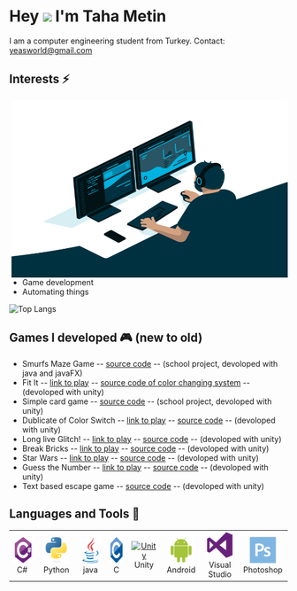# Hey <img src="https://media.giphy.com/media/hvRJCLFzcasrR4ia7z/giphy.gif" width="25px">  I'm Taha Metin 
I am a computer engineering student from Turkey.  Contact: yeasworld@gmail.com
  
## Interests ⚡ ##
 <img align="right" alt="GIF" src="https://github.com/TahaMetin/TahaMetin/blob/main/code.gif" width="500" height="320" />
 
- Game development  
- Automating things

![Top Langs](https://github-readme-stats.vercel.app/api/top-langs/?username=TahaMetin&theme=tokyonight)

## Games I developed 🎮 (new to old)
- Smurfs Maze Game -- [source code](https://github.com/TahaMetin/Smurfs-Maze-Game) -- (school project, devoloped with java and javaFX)
- Fit It -- [link to play](https://play.google.com/store/apps/details?id=com.YeasWorld.FitIt) -- [source code of color changing system](https://github.com/TahaMetin/Slightly-Color-Changing-System) -- (devoloped with unity) 
- Simple card game -- [source code](https://github.com/TahaMetin/Card-Game-with-unity) -- (school project, devoloped with unity)
- Dublicate of Color Switch -- [link to play](https://simmer.io/@Taha/renk-degistir) -- [source code](https://github.com/TahaMetin/Switch-Color) -- (devoloped with unity)
- Long live Glitch! -- [link to play](https://simmer.io/@Taha/long-live-glitch) -- [source code](https://github.com/TahaMetin/Long-Live-Glitch-) -- (devoloped with unity)
- Break Bricks -- [link to play](https://simmer.io/@Taha/bloklari-kir) -- [source code](https://github.com/TahaMetin/Block-Breaker) -- (devoloped with unity) 
- Star Wars -- [link to play](https://simmer.io/@Taha/uzay-savasi) -- [source code](https://github.com/TahaMetin/Star-Wars-But-not-the-populer-one) --  (devoloped with unity)
- Guess the Number -- [link to play](https://simmer.io/@Taha/sayi-tahmin-etme) -- [source code](https://github.com/TahaMetin/Gues-The-Number) --  (devoloped with unity)
- Text based escape game -- [source code](https://github.com/TahaMetin/Text-based-Unity-Game) --  (devoloped with unity)

## Languages and Tools 🧰
<table>
  <tr>
    <td align="center" width="96">
      <a href="#macropower-tech">
        <img src="https://github.com/TahaMetin/TahaMetin/blob/main/pictures/csharp-original.svg" width="48" height="48" alt="C#" />
      </a>
      <br>C#&nbsp;
    </td>
    <td align="center" width="96">
      <a href="#macropower-tech">
        <img src="https://github.com/TahaMetin/TahaMetin/blob/main/pictures/python-original.svg" width="48" height="48" alt="Python" />
      </a>
      <br>Python
    </td>
    <td align="center" width="96">
      <a href="#macropower-tech">
        <img src="https://github.com/TahaMetin/TahaMetin/blob/main/pictures/java-original.svg" width="48" height="48" alt="Java" />
      </a>
      <br>java
    </td>
    <td align="center" width="96">
      <a href="#macropower-tech">
        <img src="https://github.com/TahaMetin/TahaMetin/blob/main/pictures/c-original.svg" width="48" height="48" alt="C" />
      </a>
      <br>C
    </td>
    <td align="center" width="96">
      <a href="#macropower-tech">
        <img src="https://unity3d.com/profiles/unity3d/themes/unity/images/pages/branding_trademarks/unity-tab-square-black.png" width="48" height="48" alt="Unity" />
      </a>
      <br>Unity
    </td>
    <td align="center" width="96">
      <a href="#macropower-tech">
        <img src="https://github.com/TahaMetin/TahaMetin/blob/main/pictures/android-original.svg" width="48" height="48" alt="Android" />
      </a>
      <br>Android
    </td>
    <td align="center" width="96">
      <a href="#macropower-tech" >
        <img src="https://github.com/TahaMetin/TahaMetin/blob/main/pictures/visualstudio-plain.svg" width="48" height="48" alt="Visual Stuido" />
      </a>
      <br>Visual Studio
    </td>
    <td align="center" width="96">
      <a href="#macropower-tech" >
        <img src="https://github.com/TahaMetin/TahaMetin/blob/main/pictures/photoshop-plain.svg" width="48" height="48" alt="Photoshop" />
      </a>
      <br>Photoshop
    </td>
  </tr>
</table>

